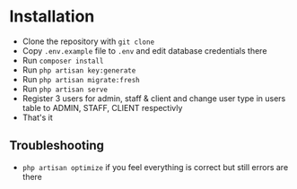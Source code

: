 # Installation

- Clone the repository with `git clone`
- Copy `.env.example` file to `.env` and edit database credentials there
- Run `composer install`
- Run `php artisan key:generate`
- Run `php artisan migrate:fresh`
- Run `php artisan serve`
- Register 3 users for admin, staff & client and change user type in users table to ADMIN, STAFF, CLIENT respectivly
- That's it


## Troubleshooting
- `php artisan optimize` if you feel everything is correct but still errors are there
